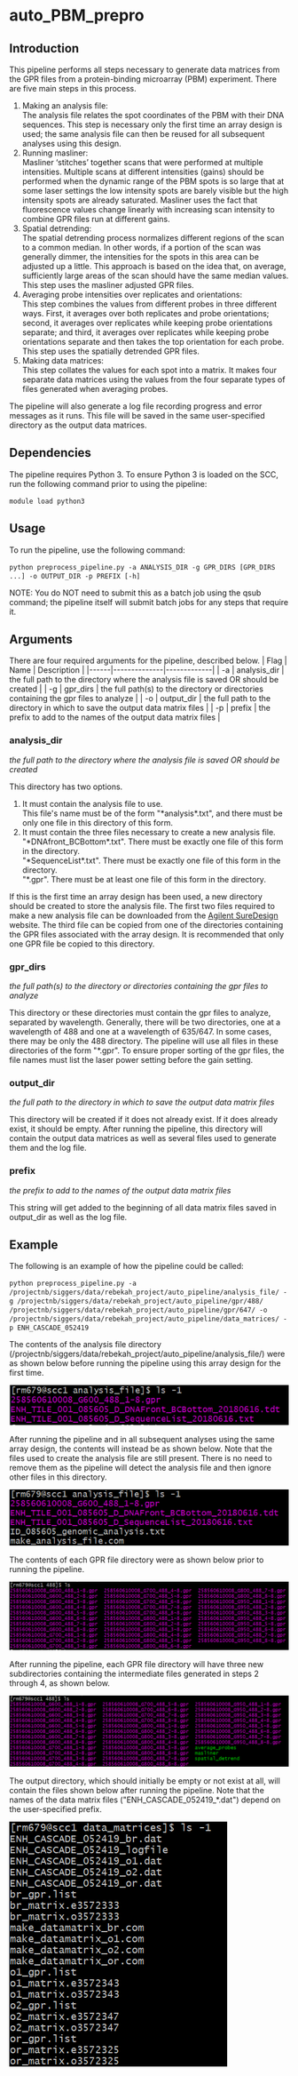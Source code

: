 # auto_PBM_prepro
## Introduction
This pipeline performs all steps necessary to generate data matrices from the GPR files from a protein-binding microarray (PBM) experiment. There are five main steps in this process.

1. Making an analysis file: <br>
The analysis file relates the spot coordinates of the PBM with their DNA sequences. This step is necessary only the first time an array design is used; the same analysis file can then be reused for all subsequent analyses using this design.
2. Running masliner: <br>
Masliner ‘stitches’ together scans that were performed at multiple intensities. Multiple scans at different intensities (gains) should be performed when the dynamic range of the PBM spots is so large that at some laser settings the low intensity spots are barely visible but the high intensity spots are already saturated. Masliner uses the fact that fluorescence values change linearly with increasing scan intensity to combine GPR files run at different gains.
3. Spatial detrending: <br>
The spatial detrending process normalizes different regions of the scan to a common median. In other words, if a portion of the scan was generally dimmer, the intensities for the spots in this area can be adjusted up a little. This approach is based on the idea that, on average, sufficiently large areas of the scan should have the same median values. This step uses the masliner adjusted GPR files.
4. Averaging probe intensities over replicates and orientations: <br>
This step combines the values from different probes in three different ways. First, it averages over both replicates and probe orientations; second, it averages over replicates while keeping probe orientations separate; and third, it averages over replicates while keeping probe orientations separate and then takes the top orientation for each probe. This step uses the spatially detrended GPR files.
5. Making data matrices: <br>
This step collates the values for each spot into a matrix. It makes four separate data matrices using the values from the four separate types of files generated when averaging probes.

The pipeline will also generate a log file recording progress and error messages as it runs. This file will be saved in the same user-specified directory as the output data matrices.

## Dependencies
The pipeline requires Python 3. To ensure Python 3 is loaded on the SCC, run the following command prior to using the pipeline:
```
module load python3
```

## Usage
To run the pipeline, use the following command:
```
python preprocess_pipeline.py -a ANALYSIS_DIR -g GPR_DIRS [GPR_DIRS ...] -o OUTPUT_DIR -p PREFIX [-h]
```
NOTE: You do NOT need to submit this as a batch job using the qsub command; the pipeline itself will submit batch jobs for any steps that require it.

## Arguments
There are four required arguments for the pipeline, described below.
| Flag |     Name     | Description |
|------|--------------|-------------|
|  -a  | analysis_dir | the full path to the directory where the analysis file is saved OR should be created |
|  -g  |   gpr_dirs   | the full path(s) to the directory or directories containing the gpr files to analyze |
|  -o  |  output_dir  | the full path to the directory in which to save the output data matrix files |
|  -p  |    prefix    | the prefix to add to the names of the output data matrix files |

### analysis_dir 
*the full path to the directory where the analysis file is saved OR should be created*

This directory has two options.

1. It must contain the analysis file to use. <br>
This file's name must be of the form "\*analysis\*.txt", and there must be only one file in this directory of this form.
2. It must contain the three files necessary to create a new analysis file. <br>
"\*DNAfront_BCBottom\*.txt". There must be exactly one file of this form in the directory. <br>
"\*SequenceList\*.txt". There must be exactly one file of this form in the directory. <br>
"\*.gpr". There must be at least one file of this form in the directory.

If this is the first time an array design has been used, a new directory should be created to store the analysis file. The first two files required to make a new analysis file can be downloaded from the [Agilent SureDesign](https://earray.chem.agilent.com/suredesign/) website. The third file can be copied from one of the directories containing the GPR files associated with the array design. It is recommended that only one GPR file be copied to this directory.

### gpr_dirs
*the full path(s) to the directory or directories containing the gpr files to analyze*

This directory or these directories must contain the gpr files to analyze, separated by wavelength. Generally, there will be two directories, one at a wavelength of 488 and one at a wavelength of 635/647. In some cases, there may be only the 488 directory. The pipeline will use all files in these directories of the form "\*.gpr". To ensure proper sorting of the gpr files, the file names must list the laser power setting before the gain setting.

### output_dir
*the full path to the directory in which to save the output data matrix files*

This directory will be created if it does not already exist. If it does already exist, it should be empty. After running the pipeline, this directory will contain the output data matrices as well as several files used to generate them and the log file.

### prefix
*the prefix to add to the names of the output data matrix files*

This string will get added to the beginning of all data matrix files saved in output_dir as well as the log file.

## Example
The following is an example of how the pipeline could be called:
```
python preprocess_pipeline.py -a /projectnb/siggers/data/rebekah_project/auto_pipeline/analysis_file/ -g /projectnb/siggers/data/rebekah_project/auto_pipeline/gpr/488/ /projectnb/siggers/data/rebekah_project/auto_pipeline/gpr/647/ -o /projectnb/siggers/data/rebekah_project/auto_pipeline/data_matrices/ -p ENH_CASCADE_052419
```

The contents of the analysis file directory (/projectnb/siggers/data/rebekah_project/auto_pipeline/analysis_file/) were as shown below before running the pipeline using this array design for the first time.

![directory containing three files to make analysis file](screenshots/analysis_dir1.png)

After running the pipeline and in all subsequent analyses using the same array design, the contents will instead be as shown below. Note that the files used to create the analysis file are still present. There is no need to remove them as the pipeline will detect the analysis file and then ignore other files in this directory.

![directory containing analysis file and three files to make analysis file](screenshots/analysis_dir2.png)

The contents of each GPR file directory were as shown below prior to running the pipeline.

![directory containing GPR files](screenshots/gpr_dir1.png)

After running the pipeline, each GPR file directory will have three new subdirectories containing the intermediate files generated in steps 2 through 4, as shown below.

![directory containing GPR files and additional subdirectories](screenshots/gpr_dir2.png)

The output directory, which should initially be empty or not exist at all, will contain the files shown below after running the pipeline. Note that the names of the data matrix files ("ENH_CASCADE_052419_\*.dat") depend on the user-specified prefix.

![output directory containing data matrices and log file](screenshots/output_dir.png)
